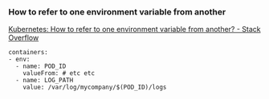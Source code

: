 ###  How to refer to one environment variable from another


[Kubernetes: How to refer to one environment variable from another? - Stack Overflow](https://stackoverflow.com/questions/49582349/kubernetes-how-to-refer-to-one-environment-variable-from-another "Kubernetes: How to refer to one environment variable from another? - Stack Overflow")


 

```shell
containers:
- env:
  - name: POD_ID
    valueFrom: # etc etc
  - name: LOG_PATH
    value: /var/log/mycompany/$(POD_ID)/logs
```
